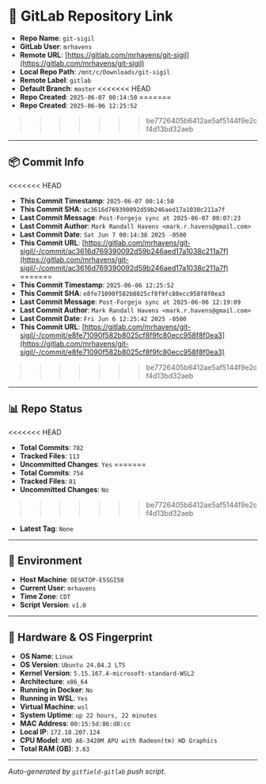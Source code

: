 # 🔗 GitLab Repository Link

- **Repo Name**: `git-sigil`
- **GitLab User**: `mrhavens`
- **Remote URL**: [https://gitlab.com/mrhavens/git-sigil](https://gitlab.com/mrhavens/git-sigil)
- **Local Repo Path**: `/mnt/c/Downloads/git-sigil`
- **Remote Label**: `gitlab`
- **Default Branch**: `master`
<<<<<<< HEAD
- **Repo Created**: `2025-06-07 00:14:50`
=======
- **Repo Created**: `2025-06-06 12:25:52`
>>>>>>> be7726405b6412ae5af5144f9e2cf4d13bd32aeb

---

## 📦 Commit Info

<<<<<<< HEAD
- **This Commit Timestamp**: `2025-06-07 00:14:50`
- **This Commit SHA**: `ac3616d769390092d59b246aed17a1038c211a7f`
- **Last Commit Message**: `Post-Forgejo sync at 2025-06-07 00:07:23`
- **Last Commit Author**: `Mark Randall Havens <mark.r.havens@gmail.com>`
- **Last Commit Date**: `Sat Jun 7 00:14:38 2025 -0500`
- **This Commit URL**: [https://gitlab.com/mrhavens/git-sigil/-/commit/ac3616d769390092d59b246aed17a1038c211a7f](https://gitlab.com/mrhavens/git-sigil/-/commit/ac3616d769390092d59b246aed17a1038c211a7f)
=======
- **This Commit Timestamp**: `2025-06-06 12:25:52`
- **This Commit SHA**: `e8fe71090f582b8025cf8f9fc80ecc958f8f0ea3`
- **Last Commit Message**: `Post-Forgejo sync at 2025-06-06 12:19:09`
- **Last Commit Author**: `Mark Randall Havens <mark.r.havens@gmail.com>`
- **Last Commit Date**: `Fri Jun 6 12:25:42 2025 -0500`
- **This Commit URL**: [https://gitlab.com/mrhavens/git-sigil/-/commit/e8fe71090f582b8025cf8f9fc80ecc958f8f0ea3](https://gitlab.com/mrhavens/git-sigil/-/commit/e8fe71090f582b8025cf8f9fc80ecc958f8f0ea3)
>>>>>>> be7726405b6412ae5af5144f9e2cf4d13bd32aeb

---

## 📊 Repo Status

<<<<<<< HEAD
- **Total Commits**: `782`
- **Tracked Files**: `113`
- **Uncommitted Changes**: `Yes`
=======
- **Total Commits**: `754`
- **Tracked Files**: `81`
- **Uncommitted Changes**: `No`
>>>>>>> be7726405b6412ae5af5144f9e2cf4d13bd32aeb
- **Latest Tag**: `None`

---

## 🧽 Environment

- **Host Machine**: `DESKTOP-E5SGI58`
- **Current User**: `mrhavens`
- **Time Zone**: `CDT`
- **Script Version**: `v1.0`

---

## 🧬 Hardware & OS Fingerprint

- **OS Name**: `Linux`
- **OS Version**: `Ubuntu 24.04.2 LTS`
- **Kernel Version**: `5.15.167.4-microsoft-standard-WSL2`
- **Architecture**: `x86_64`
- **Running in Docker**: `No`
- **Running in WSL**: `Yes`
- **Virtual Machine**: `wsl`
- **System Uptime**: `up 22 hours, 22 minutes`
- **MAC Address**: `00:15:5d:86:d8:cc`
- **Local IP**: `172.18.207.124`
- **CPU Model**: `AMD A6-3420M APU with Radeon(tm) HD Graphics`
- **Total RAM (GB)**: `3.63`

---

_Auto-generated by `gitfield-gitlab` push script._
